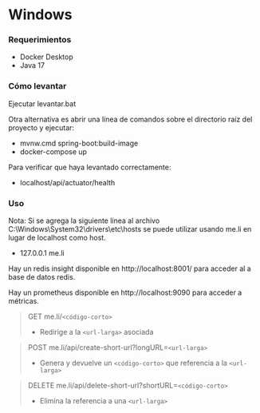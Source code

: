 # Windows

### Requerimientos

* Docker Desktop
* Java 17

### Cómo levantar

Ejecutar levantar.bat

Otra alternativa es abrir una línea de comandos sobre el directorio raíz del proyecto y ejecutar:
* mvnw.cmd spring-boot:build-image
* docker-compose up

Para verificar que haya levantado correctamente:
* localhost/api/actuator/health

### Uso

Nota: Si se agrega la siguiente línea al archivo C:\Windows\System32\drivers\etc\hosts se puede utilizar usando me.li en lugar de localhost como host.
* 127.0.0.1    me.li

Hay un redis insight disponible en http://localhost:8001/ para acceder al a base de datos redis.

Hay un prometheus disponible en http://localhost:9090 para acceder a métricas.

> GET me.li/`<código-corto>`
> * Redirige a la `<url-larga>` asociada

> POST me.li/api/create-short-url?longURL=`<url-larga>`
> * Genera y devuelve un `<código-corto>` que referencia a la `<url-larga>`

> DELETE me.li/api/delete-short-url?shortURL=`<código-corto>`
> * Elimina la referencia a una `<url-larga>`
